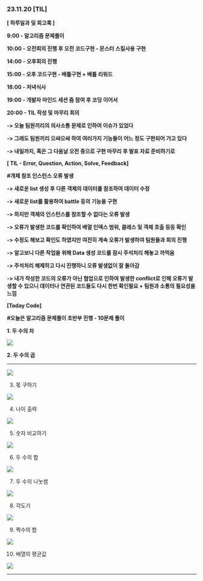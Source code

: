 ### 23.11.20 [TIL]

**[ 하루일과 및 회고록 ]**

**9:00 - 알고리즘 문제풀이**

**10:00 - 오전회의 진행 후 오전 코드구현 - 몬스터 스킬사용 구현**

**14:00 - 오후회의 진행**

**15:00 - 오후 코드구현 - 배틀구현 + 배틀 리워드**

**18:00 - 저녁식사**

**19:00 - 개발자 마인드 세션 줌 참여 후 코딩 이어서** 

**20:00 - TIL 작성 및 마무리 회의**

**-> 오늘 팀원끼리의 의사소통 문제로 인하여 이슈가 있었다**

**-> 그래도 팀원끼리 으쌰으쌰 하여 여러가지 기능들이 어느 정도 구현되어 가고 있다**

**-> 내일까지, 혹은 그 다음날 오전 중으로 구현 마무리 후 발표 자료 준비하기로** 

  

****[ TIL - Error, Question, Action, Solve, Feedback]****

  

****#개체 참조 인스턴스 오류 발생****

****-> 새로운 list 생성 후 다른 객체의 데이터를 참조하여 데이터 수정****

****-> 새로운 list를 활용하여 battle 등의 기능을 구현****

****-> 하지만 객체의 인스턴스를 참조할 수 없다는 오류 발생****

****-> 오류가 발생한 코드를 확인하여 배열 인덱스 범위, 클래스 및 객체 호출 등등 확인****

****-> 수정도 해보고 확인도 하였지만 여전히 계속 오류가 발생하여 팀원들과 회의 진행****

****-> 알고보니 다른 작업을 위해 Data 생성 코드를 잠시 주석처리 해놓고 까먹음****

****-> 주석처리 해제하고 다시 진행하니 오류 발생없이 잘 돌아감****

****-> 내가 작성한 코드의 오류가 아닌 협업으로 인하여 발생한 conflict로 인해 오류가 발생할 수 있으니 데이터나 연관된 코드들도 다시 한번 확인필요 + 팀원과 소통의 필요성을 느낌****

  

******[Today Code]******

  

******#오늘은 알고리즘 문제풀이 초반부 진행 - 10문제 풀이******

******1. 두 수의 차******

****[![](https://blogger.googleusercontent.com/img/b/R29vZ2xl/AVvXsEgyXTTlRa9gBeI76xD5tMeAHTG6fqHPh6hIpPOyZ9MTteHmtgfPBMr5r52hqKqyo1hupe5JoIdHzdMmdR-d56Z7YT-e3oPWJTmrI8JOnBfs1147VAH3tluXapa3PrROxpPUlRnhcZyOFK-nr2FMnuiz6-n7ocJf6W3c0pg6fl-IYgxCXc2jgGa0HBWifK-g/s320/%EC%8A%A4%ED%81%AC%EB%A6%B0%EC%83%B7%202023-11-20%20205206.png)](https://www.blogger.com/blog/post/edit/3583706664799492072/104134989963261605#)****

****2. 두 수의 곱****

****  

[![](https://blogger.googleusercontent.com/img/b/R29vZ2xl/AVvXsEiOhdGXvBrgeRYSyjt29FONaXDf88N6gGgZcslRCOU18uJX9RqYCw6coCAggSURt-T0PByuDsyA5o4ahmJDJGCr4rOKykJarFEJJf5TRZ3Mh5_Bp-gRlfl74_EY0MgHivg5UPRVyLlwTHYuN9dvV3mwuQrdHUytgrIwx0rPZSM9loQShAT_U7qZX4awJ5_G/s320/%EC%8A%A4%ED%81%AC%EB%A6%B0%EC%83%B7%202023-11-20%20205212.png)](https://www.blogger.com/blog/post/edit/3583706664799492072/104134989963261605#)

  

3. 몫 구하기

  

[![](https://blogger.googleusercontent.com/img/b/R29vZ2xl/AVvXsEhnWwPBMdvCU72DIPbS5QPfWDu0vDC4TxrqcuaCrUsOA58cEtC5g-OWjZenwpiAFkDGJw4aHraA5ds97ltRNBPMVkidgsexX_zHyOZkJrAdF2sERZyj56jznRNtVGUEaPrl1SwJFPuG25xjE445pNCfb2_Yxdck10nyTES9b2olwYdIUOPaeMlCC35J_R6n/s320/%EC%8A%A4%ED%81%AC%EB%A6%B0%EC%83%B7%202023-11-20%20205215.png)](https://www.blogger.com/blog/post/edit/3583706664799492072/104134989963261605#)

  

4. 나이 출력

  

[![](https://blogger.googleusercontent.com/img/b/R29vZ2xl/AVvXsEjLziWKaFIQO2YuaAxI76wiJoNDmQg7nYaZb21b0iKAB3B-an-NRrW_3hL-7zmAuywdAiUHaCEY8kGmMk_zZrSy8lL-_XeT2Zu9xo4v4taF8i3qYR3NwWmltpf8fLXsb7yNmHvyZ9TiC00od4EO_Twwx0fU0IBRrRNkiUiuVrUC20ogyI0ubFJNBhFL21BH/s320/%EC%8A%A4%ED%81%AC%EB%A6%B0%EC%83%B7%202023-11-20%20205222.png)](https://www.blogger.com/blog/post/edit/3583706664799492072/104134989963261605#)

  

5. 숫자 비교하기

  

[![](https://blogger.googleusercontent.com/img/b/R29vZ2xl/AVvXsEijYyCwxpISPsHlKgitqML67JvkTGRwhRSdb2fZkUfPGw7Ij62NPnVoNIhJWb_aQkeGLjQTpF0j70o2sUCvD0Dt9cJxnDPF9hs-zoeu1FiCAWS9nUG8a9KhMdm_0tRhTe4NO0eE7vWGI0YTG1uIU2puqT1FE2xln5LOM3O_ZOtySn3CuT0Ite4sLOe6yff4/s320/%EC%8A%A4%ED%81%AC%EB%A6%B0%EC%83%B7%202023-11-20%20205228.png)](https://www.blogger.com/blog/post/edit/3583706664799492072/104134989963261605#)

  

6. 두 수의 합

  

[![](https://blogger.googleusercontent.com/img/b/R29vZ2xl/AVvXsEi0g5r6SxvWA6BrpM4kuYWJsfkMLkU8QJjgYSAMjlczW4TL_cfZIcEeRZdWOQq-832oBGteqNuR4u254OG2b3xjDPSZDGkF-T7IOoIpdp2udzYiUQyD8R0WjjKL6m2ty_BozJiRNX1a4u9uO2hyphenhyphenx0oXw9DPYq50STizolkhXVe5gb4SJnR6aIyL6O6E69Hh/s320/%EC%8A%A4%ED%81%AC%EB%A6%B0%EC%83%B7%202023-11-20%20205233.png)](https://www.blogger.com/blog/post/edit/3583706664799492072/104134989963261605#)

  

7. 두 수의 나눗셈

  

[![](https://blogger.googleusercontent.com/img/b/R29vZ2xl/AVvXsEgh8ePGCqJJTnrt4eEIvJwEjqLDKRWnFMaWj2M_aSLJ161f4-ixwm-q3qfGxotGyQCLnG6QygIIJd8S8ezOOfPnogHYuyOtDk4SYV7g5nYss5amZxaV0wjnzN8iTZ29gfXPauLweLj5at_UJivj7IX7MMNNf-mf7Vc7oJYvn5ny3VAJGPbTNkMLVvbBJAuZ/s320/%EC%8A%A4%ED%81%AC%EB%A6%B0%EC%83%B7%202023-11-20%20205237.png)](https://www.blogger.com/blog/post/edit/3583706664799492072/104134989963261605#)

  

8. 각도기

  

[![](https://blogger.googleusercontent.com/img/b/R29vZ2xl/AVvXsEjaDdXd_-nR8wnXXnUl_hpKodgkCd3_jPFave_Xc4v1FZAtOsdoX1Pqgg-Ck_M_WZRMsQj-NYpnOz5ae4G5VoycXcRGLFawfTxi9Oo6X5LsiarV2vmZ5tmtNR7lOt6GB8qVnFDsPIsJ4P3QmteKjEfw4QiVTk0poA7VPJKyZn9wsPfsDriXSkKn6eksaE8i/s320/%EC%8A%A4%ED%81%AC%EB%A6%B0%EC%83%B7%202023-11-20%20205242.png)](https://www.blogger.com/blog/post/edit/3583706664799492072/104134989963261605#)

  

9. 짝수의 합

  

[![](https://blogger.googleusercontent.com/img/b/R29vZ2xl/AVvXsEhq_SwH4p2Ys5ICjJDBOWEYYxyzYMmxgyrL465JbwG-VN5Y0BlpFxSecjKxGOwoHgQgNPZnt3acyzRYgjxN4CaVlrXC2jfahbT4gaOrN4Z5b78FaTN80j3FUdjQDoisWvPGQLKo8IT705LXdhqx1zqlQ_sZR_9J0ytR0oVbUO-Imo2l42pdReff7URHhLqb/s320/%EC%8A%A4%ED%81%AC%EB%A6%B0%EC%83%B7%202023-11-20%20205247.png)](https://www.blogger.com/blog/post/edit/3583706664799492072/104134989963261605#)

  

10. 배열의 평균값

  

[![](https://blogger.googleusercontent.com/img/b/R29vZ2xl/AVvXsEiTM5B4IVsd9RW-TYU5rIQ12qUx5FtBiqqZHdW8xE_Enc_HDhBp0VgRunaVwuBjfuTl8XHv4DPFFc88GlBcG2d9seHhbwXcrElwCk98VfErDQRaZcmp5ANkoxJmwpSsw7nkfy23mVJ-oNAAr3iLqjz6JUUryxjVmb-hWMnAQ3HIdDtVah84Ip9U9XBcn0S_/s320/%EC%8A%A4%ED%81%AC%EB%A6%B0%EC%83%B7%202023-11-20%20205252.png)](https://www.blogger.com/blog/post/edit/3583706664799492072/104134989963261605#)

  
****
